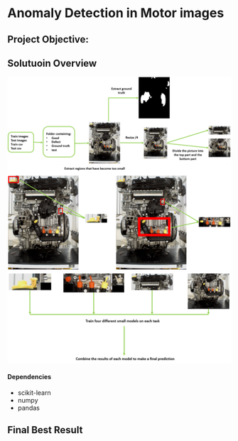 # Anomaly Detection in Motor images

## Project Objective:

## Solutuoin Overview
![image](https://github.com/ChibaneLilaAI/Motores/blob/main/image1.jpg)
<br>
![image](https://github.com/ChibaneLilaAI/Motores/blob/main/image2.jpg)
<br>
![image](https://github.com/ChibaneLilaAI/Motores/blob/main/image3.jpg)

#### Dependencies
- scikit-learn
- numpy
- pandas

## Final Best Result
